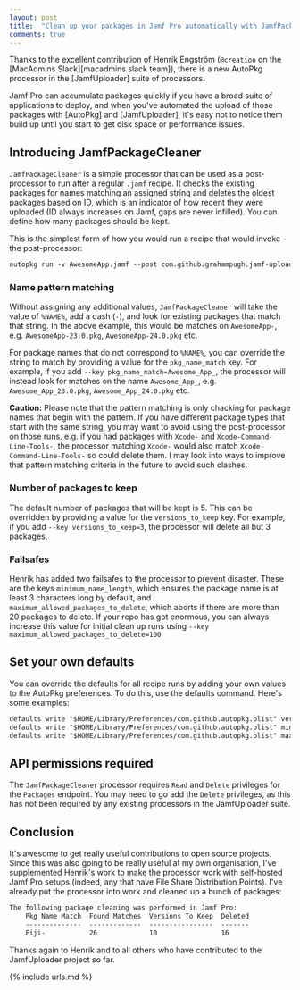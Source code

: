 ```yaml
---
layout: post
title:  "Clean up your packages in Jamf Pro automatically with JamfPackageCleaner"
comments: true
---
```


Thanks to the excellent contribution of Henrik Engström (`@creation` on the [MacAdmins Slack][macadmins slack team]), there is a new AutoPkg processor in the [JamfUploader] suite of processors.

Jamf Pro can accumulate packages quickly if you have a broad suite of applications to deploy, and when you've automated the upload of those packages with [AutoPkg] and [JamfUploader], it's easy not to notice them build up until you start to get disk space or performance issues.

## Introducing JamfPackageCleaner

`JamfPackageCleaner` is a simple processor that can be used as a post-processor to run after a regular `.jamf` recipe. It checks the existing packages for names matching an assigned string and deletes the oldest packages based on ID, which is an indicator of how recent they were uploaded (ID always increases on Jamf, gaps are never infilled). You can define how many packages should be kept.

This is the simplest form of how you would run a recipe that would invoke the post-processor:

```txt
autopkg run -v AwesomeApp.jamf --post com.github.grahampugh.jamf-upload.processors/JamfPackageCleaner
```

### Name pattern matching

Without assigning any additional values, `JamfPackageCleaner` will take the value of `%NAME%`, add a dash (`-`), and look for existing packages that match that string. In the above example, this would be matches on `AwesomeApp-`, e.g. `AwesomeApp-23.0.pkg`, `AwesomeApp-24.0.pkg` etc.

For package names that do not correspond to `%NAME%`, you can override the string to match by providing a value for the `pkg_name_match` key. For example, if you add `--key pkg_name_match=Awesome_App_`, the processor will instead look for matches on the name `Awesome_App_`, e.g. `Awesome_App_23.0.pkg`, `Awesome_App_24.0.pkg` etc.

**Caution:** Please note that the pattern matching is only chacking for package names that begin with the pattern. If you have different package types that start with the same string, you may want to avoid using the post-processor on those runs. e.g. if you had packages with `Xcode-` and `Xcode-Command-Line-Tools-`, the processor matching `Xcode-` would also match `Xcode-Command-Line-Tools-` so could delete them. I may look into ways to improve that pattern matching criteria in the future to avoid such clashes.

### Number of packages to keep

The default number of packages that will be kept is 5. This can be overridden by providing a value for the `versions_to_keep` key. For example, if you add `--key versions_to_keep=3`, the processor will delete all but 3 packages.

### Failsafes

Henrik has added two failsafes to the processor to prevent disaster. These are the keys `minimum_name_length`, which ensures the package name is at least 3 characters long by default, and `maximum_allowed_packages_to_delete`, which aborts if there are more than 20 packages to delete. If your repo has got enormous, you can always increase this value for initial clean up runs using `--key maximum_allowed_packages_to_delete=100`

## Set your own defaults

You can override the defaults for all recipe runs by adding your own values to the AutoPkg preferences. To do this, use the defaults command. Here's some examples:

```txt
defaults write "$HOME/Library/Preferences/com.github.autopkg.plist" versions_to_keep -int 10
defaults write "$HOME/Library/Preferences/com.github.autopkg.plist" minimum_name_length -int 8
defaults write "$HOME/Library/Preferences/com.github.autopkg.plist" maximum_allowed_packages_to_delete -int 100
```

## API permissions required

The `JamfPackageCleaner` processor requires `Read` and `Delete` privileges for the `Packages` endpoint. You may need to go add the `Delete` privileges, as this has not been required by any existing processors in the JamfUploader suite.

## Conclusion

It's awesome to get really useful contributions to open source projects. Since this was also going to be really useful at my own organisation, I've supplemented Henrik's work to make the processor work with self-hosted Jamf Pro setups (indeed, any that have File Share Distribution Points). I've already put the processor into work and cleaned up a bunch of packages:

```txt
The following package cleaning was performed in Jamf Pro:
    Pkg Name Match  Found Matches  Versions To Keep  Deleted  
    --------------  -------------  ----------------  -------  
    Fiji-           26             10                16       
```

Thanks again to Henrik and to all others who have contributed to the JamfUploader project so far.

{% include urls.md %}
